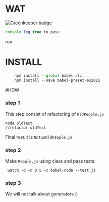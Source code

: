 # WAT

[![Greenkeeper badge](https://badges.greenkeeper.io/syzer/basel-js-es6.svg)](https://greenkeeper.io/)
```js
console.log true to pass
```
run 

# INSTALL
```js
    npm install --global babel-cli
    npm install --save babel-preset-es2015
```

#HOW


### step 1

This step consist of refactoring of `OldPeople.js`
```
node oldTest
//refactor oldTest
```
Final result is `NotSoOldPeople.js`


### step 2

Make `People.js` using class and pass tests:
```
 watch -d -n 0.5 -c babel-node --test.js
``` 

### step 3

We will not talk about generators :)